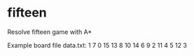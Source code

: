 fifteen
=======

Resolve fifteen game with A*

Example board file data.txt:
 1  7  0 15
13  8 10 14
 6  9  2 11
 4  5 12  3
